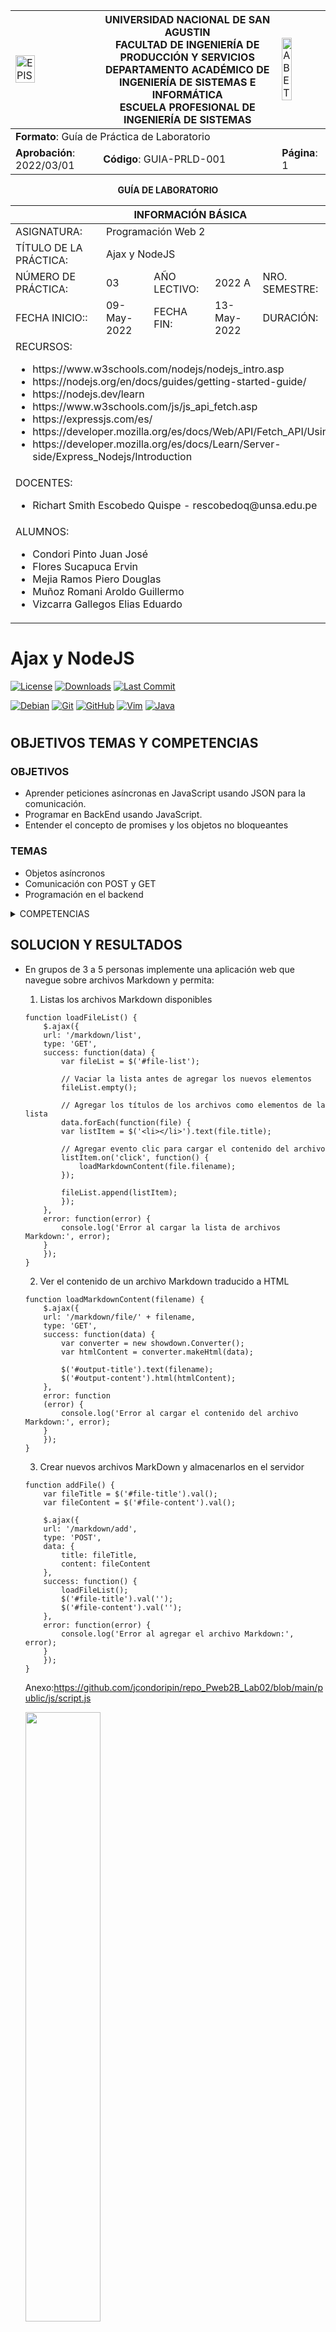 
<div align="center">
<table>
    <theader>
        <tr>
            <td><img src="https://github.com/rescobedoq/pw2/blob/main/epis.png?raw=true" alt="EPIS" style="width:50%; height:auto"/></td>
            <th>
                <span style="font-weight:bold;">UNIVERSIDAD NACIONAL DE SAN AGUSTIN</span><br />
                <span style="font-weight:bold;">FACULTAD DE INGENIERÍA DE PRODUCCIÓN Y SERVICIOS</span><br />
                <span style="font-weight:bold;">DEPARTAMENTO ACADÉMICO DE INGENIERÍA DE SISTEMAS E INFORMÁTICA</span><br />
                <span style="font-weight:bold;">ESCUELA PROFESIONAL DE INGENIERÍA DE SISTEMAS</span>
            </th>
            <td><img src="https://github.com/rescobedoq/pw2/blob/main/abet.png?raw=true" alt="ABET" style="width:50%; height:auto"/></td>
        </tr>
    </theader>
    <tbody>
        <tr><td colspan="3"><span style="font-weight:bold;">Formato</span>: Guía de Práctica de Laboratorio</td></tr>
        <tr><td><span style="font-weight:bold;">Aprobación</span>:  2022/03/01</td><td><span style="font-weight:bold;">Código</span>: GUIA-PRLD-001</td><td><span style="font-weight:bold;">Página</span>: 1</td></tr>
    </tbody>
</table>
</div>

<div align="center">
<span style="font-weight:bold;">GUÍA DE LABORATORIO</span><br />
</div>


<table>
<theader>
<tr><th colspan="6">INFORMACIÓN BÁSICA</th></tr>
</theader>
<tbody>
<tr><td>ASIGNATURA:</td><td colspan="5">Programación Web 2</td></tr>
<tr><td>TÍTULO DE LA PRÁCTICA:</td><td colspan="5">Ajax y NodeJS</td></tr>
<tr>
<td>NÚMERO DE PRÁCTICA:</td><td>03</td><td>AÑO LECTIVO:</td><td>2022 A</td><td>NRO. SEMESTRE:</td><td>III</td>
</tr>
<tr>
<td>FECHA INICIO::</td><td>09-May-2022</td><td>FECHA FIN:</td><td>13-May-2022</td><td>DURACIÓN:</td><td>04 horas</td>
</tr>
<tr><td colspan="6">RECURSOS:
    <ul>
        <li>https://www.w3schools.com/nodejs/nodejs_intro.asp</li>
        <li>https://nodejs.org/en/docs/guides/getting-started-guide/</li>
        <li>https://nodejs.dev/learn</li>
        <li>https://www.w3schools.com/js/js_api_fetch.asp</li>
        <li>https://expressjs.com/es/</li>
        <li>https://developer.mozilla.org/es/docs/Web/API/Fetch_API/Using_Fetch</li>
        <li>https://developer.mozilla.org/es/docs/Learn/Server-side/Express_Nodejs/Introduction</li>
    </ul>
</td>
</<tr>
<tr><td colspan="6">DOCENTES:
<ul>
<li>Richart Smith Escobedo Quispe - rescobedoq@unsa.edu.pe</li>
</ul>
<tr><td colspan="6">ALUMNOS:
<ul>
  <li>Condori Pinto Juan José</li>
  <li>Flores Sucapuca Ervin</li>
  <li>Mejia Ramos Piero Douglas</li>
  <li>Muñoz Romani Aroldo Guillermo</li>
  <li>Vizcarra Gallegos Elias Eduardo</li>
 </td>
</<tr>

  </tdbody>
</table>

# Ajax y NodeJS

[![License][license]][license-file]
[![Downloads][downloads]][releases]
[![Last Commit][last-commit]][releases]

[![Debian][Debian]][debian-site]
[![Git][Git]][git-site]
[![GitHub][GitHub]][github-site]
[![Vim][Vim]][vim-site]
[![Java][Java]][java-site]

#

## OBJETIVOS TEMAS Y COMPETENCIAS

### OBJETIVOS

-   Aprender peticiones asíncronas en JavaScript usando JSON para la comunicación.
-   Programar en BackEnd usando JavaScript.
-   Entender el concepto de promises y los objetos no bloqueantes

### TEMAS
- Objetos asíncronos
- Comunicación con POST y GET
- Programación en el backend 

<details>
<summary>COMPETENCIAS</summary>

- C.c Diseña responsablemente sistemas, componentes o procesos para satisfacer necesidades dentro de restricciones realistas: económicas, medio ambientales, sociales, políticas, éticas, de salud, de seguridad, manufacturación y sostenibilidad.
- C.m Construye responsablemente soluciones siguiendo un proceso adecuado llevando a cabo las pruebas ajustada a los recursos disponibles del cliente.
- C.p Aplica de forma flexible técnicas, métodos, principios, normas, estándares y herramientas de ingeniería necesarias para la construcción de software e implementación de sistemas de información.

</details>

## SOLUCION Y RESULTADOS
-   En grupos de 3 a 5 personas implemente una aplicación web que navegue sobre archivos Markdown y permita:
    1. Listas los archivos Markdown disponibles
	```
    function loadFileList() {
        $.ajax({
        url: '/markdown/list',
        type: 'GET',
        success: function(data) {
            var fileList = $('#file-list');
    
            // Vaciar la lista antes de agregar los nuevos elementos
            fileList.empty();
    
            // Agregar los títulos de los archivos como elementos de la lista
            data.forEach(function(file) {
            var listItem = $('<li></li>').text(file.title);
    
            // Agregar evento clic para cargar el contenido del archivo
            listItem.on('click', function() {
                loadMarkdownContent(file.filename);
            });
    
            fileList.append(listItem);
            });
        },
        error: function(error) {
            console.log('Error al cargar la lista de archivos Markdown:', error);
        }
        });
    }
    ```
	 	
    2. Ver el contenido de un archivo Markdown traducido a HTML
	
	```
    function loadMarkdownContent(filename) {
        $.ajax({
        url: '/markdown/file/' + filename,
        type: 'GET',
        success: function(data) {
            var converter = new showdown.Converter();
            var htmlContent = converter.makeHtml(data);
    
            $('#output-title').text(filename);
            $('#output-content').html(htmlContent);
        },
        error: function
        (error) {
            console.log('Error al cargar el contenido del archivo Markdown:', error);
        }
        });
    }
    ```
	
    3. Crear nuevos archivos MarkDown y almacenarlos en el servidor
	
	```
    function addFile() {
        var fileTitle = $('#file-title').val();
        var fileContent = $('#file-content').val();
    
        $.ajax({
        url: '/markdown/add',
        type: 'POST',
        data: {
            title: fileTitle,
            content: fileContent
        },
        success: function() {
            loadFileList();
            $('#file-title').val('');
            $('#file-content').val('');
        },
        error: function(error) {
            console.log('Error al agregar el archivo Markdown:', error);
        }
        });
    }
    ``` 
	
	Anexo:https://github.com/jcondoripin/repo_Pweb2B_Lab02/blob/main/public/js/script.js

    <img src="./img_index.PNG" style="width:50%; height:auto"/>

La comunicación entre el cliente y el servidor es JSON sólamente.
El cliente usa AJAX para sus peticiones.
El servidor usar NodeJS.
La aplicación es una página única.
	
Anexo: https://github.com/jcondoripin/repo_Pweb2B_Lab02/blob/main/public/index.html



#

## CUESTIONARIO
- En el Ejemplo "Hola Mundo" con NodeJS. ¿Qué pasó con la línea: "Content type ….."?

Se omitio la linea Content Type, esto podria llevar a probemas de interpretación del contenido y algunas incompatibilidades en ciertos clientes. 
Es una buena practica establecer el "Content Type" apropiado en la respuesta HTTP para asegurarse de que el cliente interprete correctamente el contenido.

- En los ejercicios. ¿En qué lugar debería estar el archivo poema.txt?


- ¿Entiende la expresión regular en el código y se da cuenta de para qué es útil?
- Note que la respuesta del servidor está en formato JSON, ¿Habrá alguna forma de verla directamente?
Se puede ver los archivos JSON desde el inspector del navegador.

#

## REFERENCIAS
-   JavaScript code using the latest ECMAScript. Packt Publishing Ltd, 2018.
-   Greg Lim. Beginning Node.js, Express & MongoDB Development. Amazon, 2019.
-   https://www.w3schools.com/nodejs/nodejs_intro.asp
-   https://nodejs.org/en/docs/guides/getting-started-guide/
-   https://nodejs.dev/learn
-   https://www.w3schools.com/js/js_api_fetch.asp
-   https://expressjs.com/es/
-   https://developer.mozilla.org/es/docs/Web/API/Fetch_API/Using_Fetch
-   https://developer.mozilla.org/es/docs/Learn/Server-side/Express_Nodejs/Introduction
-   https://github.com/github/gitignore/blob/main/Node.gitignore

#

[license]: https://img.shields.io/github/license/rescobedoq/pw2?label=rescobedoq
[license-file]: https://github.com/rescobedoq/pw2/blob/main/LICENSE

[downloads]: https://img.shields.io/github/downloads/rescobedoq/pw2/total?label=Downloads
[releases]: https://github.com/rescobedoq/pw2/releases/

[last-commit]: https://img.shields.io/github/last-commit/rescobedoq/pw2?label=Last%20Commit

[Debian]: https://img.shields.io/badge/Debian-D70A53?style=for-the-badge&logo=debian&logoColor=white
[debian-site]: https://www.debian.org/index.es.html

[Git]: https://img.shields.io/badge/git-%23F05033.svg?style=for-the-badge&logo=git&logoColor=white
[git-site]: https://git-scm.com/

[GitHub]: https://img.shields.io/badge/github-%23121011.svg?style=for-the-badge&logo=github&logoColor=white
[github-site]: https://github.com/

[Vim]: https://img.shields.io/badge/VIM-%2311AB00.svg?style=for-the-badge&logo=vim&logoColor=white
[vim-site]: https://www.vim.org/

[Java]: https://img.shields.io/badge/java-%23ED8B00.svg?style=for-the-badge&logo=java&logoColor=white
[java-site]: https://docs.oracle.com/javase/tutorial/


[![Debian][Debian]][debian-site]
[![Git][Git]][git-site]
[![GitHub][GitHub]][github-site]
[![Vim][Vim]][vim-site]
[![Java][Java]][java-site]


[![License][license]][license-file]
[![Downloads][downloads]][releases]
[![Last Commit][last-commit]][releases]
